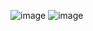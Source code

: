 ![image](https://github.com/cacastillomo03/CSSGRID/assets/77814153/a21dd125-f542-4957-85cf-a993a4b41f31)
![image](https://github.com/cacastillomo03/CSSGRID/assets/77814153/7606cb1c-daab-4f65-a1b2-c375686c4a65)

